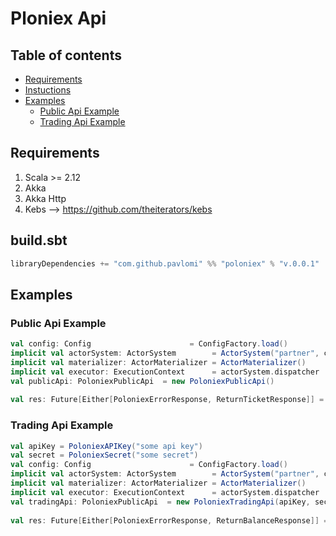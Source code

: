 # Ploniex Api

## Table of contents
* [Requirements](#requirements)
* [Instuctions](#instructions)
* [Examples](#examples)
    * [Public Api Example](#public-api-example)
    * [Trading Api Example](#trading-api-example)


## Requirements
1. Scala >= 2.12
2. Akka
3. Akka Http
4. Kebs --> https://github.com/theiterators/kebs

## build.sbt

```scala
libraryDependencies += "com.github.pavlomi" %% "poloniex" % "v.0.0.1"
```

## Examples

### Public Api Example

```scala
val config: Config                      = ConfigFactory.load()
implicit val actorSystem: ActorSystem        = ActorSystem("partner", config)
implicit val materializer: ActorMaterializer = ActorMaterializer()
implicit val executor: ExecutionContext      = actorSystem.dispatcher
val publicApi: PoloniexPublicApi  = new PoloniexPublicApi()
  
val res: Future[Either[PoloniexErrorResponse, ReturnTicketResponse]] = publicApi.returnTicket()
```

### Trading Api Example

```scala
val apiKey = PoloniexAPIKey("some api key")
val secret = PoloniexSecret("some secret")
val config: Config                      = ConfigFactory.load()
implicit val actorSystem: ActorSystem        = ActorSystem("partner", config)
implicit val materializer: ActorMaterializer = ActorMaterializer()
implicit val executor: ExecutionContext      = actorSystem.dispatcher
val tradingApi: PoloniexPublicApi  = new PoloniexTradingApi(apiKey, secret)
  
val res: Future[Either[PoloniexErrorResponse, ReturnBalanceResponse]] = tradingApi.returnBalances()
```
